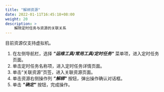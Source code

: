 ```yaml
---
title: "解绑资源"
date: 2022-01-11T16:45:18+08:00
weight: 20
description: >
    解除定时任务与资源的关联关系
---
```


目前资源仅支持虚拟机。

1. 在左侧导航栏，选择 **_"运维工具/常用工具/定时任务"_** 菜单项，进入定时任务页面。
2. 单击定时任务名称项，进入定时任务详情页面。
2. 单击“关联资源”页签，进入关联资源页面。
3. 单击资源右侧操作列 **_"解绑"_** 按钮，弹出操作确认对话框。
4. 单击 **_"确定"_** 按钮，完成操作。